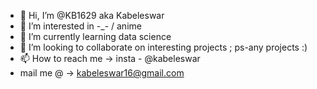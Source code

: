 - 👋 Hi, I’m @KB1629 aka Kabeleswar
- 👀 I’m interested in -_- / anime 
- 🌱 I’m currently learning data science
- 💞️ I’m looking to collaborate on interesting projects ; ps-any projects :) 
- 📫 How to reach me -> insta - @kabeleswar
-  mail me @ -> kabeleswar16@gmail.com
<!---
KB1629/KB1629 is a ✨ special ✨ repository because its `README.md` (this file) appears on your GitHub profile.
You can click the Preview link to take a look at your changes.
--->
